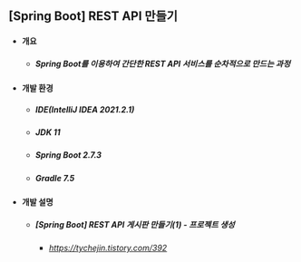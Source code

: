 ## [Spring Boot] REST API 만들기
- #### 개요
  - ##### Spring Boot를 이용하여 간단한 REST API 서비스를 순차적으로 만드는 과정

- #### 개발 환경
  - ##### IDE(IntelliJ IDEA 2021.2.1) 
  - ##### JDK 11
  - ##### Spring Boot 2.7.3
  - ##### Gradle 7.5

- #### 개발 설명
  - ##### [Spring Boot] REST API 게시판 만들기(1) - 프로젝트 생성
  	- ###### https://tychejin.tistory.com/392